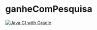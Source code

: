 # ganheComPesquisa
[![Java CI with Gradle](https://github.com/JeanHeberth/payapp/actions/workflows/gradle.yml/badge.svg)](https://github.com/JeanHeberth/payapp/actions/workflows/gradle.yml)
